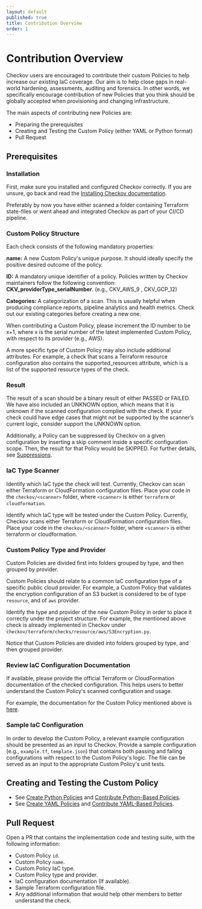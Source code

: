 ```yaml
---
layout: default
published: true
title: Contribution Overview
order: 1
---
```


# Contribution Overview

Checkov users are encouraged to contribute their custom Policies to help increase our existing IaC coverage.
Our aim is to help close gaps in real-world hardening, assessments, auditing and forensics. In other words, we specifically encourage contribution of new Policies that you think should be globally accepted when provisioning and changing infrastructure.

The main aspects of contributing new Policies are:
  * Preparing the prerequisites
  * Creating and Testing the Custom Policy (either YAML or Python format)
  * Pull Request

## Prerequisites

### Installation

First, make sure you installed and configured Checkov correctly. If you are unsure, go back and read the [Installing Checkov documentation](../2.Basics/Installing%20Checkov.md).

Preferably by now you have either scanned a folder containing Terraform state-files or went ahead and integrated Checkov as part of your CI/CD pipeline.

### Custom Policy Structure

Each check consists of the following mandatory properties:

**name:** A new Custom Policy's unique purpose. It should ideally specify the positive desired outcome of the policy.

**ID:** A mandatory unique identifier of a policy. Policies written by Checkov maintainers follow the following convention: **CKV_providerType_serialNumber**. (e.g., CKV_AWS_9 , CKV_GCP_12)

**Categories:** A categorization of a scan. This is usually helpful when producing compliance reports, pipeline analytics and health metrics. Check out our existing categories before creating a new one.

When contributing a Custom Policy, please increment the ID number to be x+1, where x is the serial number of the latest implemented Custom Policy, with respect to its provider (e.g., AWS).

A more specific type of Custom Policy may also include additional attributes. For example, a check that scans a Terraform resource configuration also contains the supported_resources attribute, which is a list of the supported resource types of the check.


### Result

The result of a scan should be a binary result of either PASSED or FAILED. We have also included an UNKNOWN option, which means that it is unknown if the scanned configuration complied with the check. If your check could have edge cases that might not be supported by the scanner’s current logic, consider support the UNKNOWN option.

Additionally, a Policy can be suppressed by Checkov on a given configuration by inserting a skip comment inside a specific configuration scope. Then, the result for that Policy would be SKIPPED.
For further details, see [Suppressions](../2.Basics/Suppressing%20and%20Skipping%20Policies.md).

### IaC Type Scanner

Identify which IaC type the check will test. Currently, Checkov can scan either Terraform or CloudFormation configuration files.
Place your code in the `checkov/<scanner>` folder, where `<scanner>` is either `terraform` or `cloudformation`.

Identify which IaC type will be tested under the Custom Policy. Currently, Checkov scans either Terraform or CloudFormation configuration files. Place your code in the `checkov/<scanner>` folder, where `<scanner>` is either terraform or cloudformation.

### Custom Policy Type and Provider

Custom Policies are divided first into folders grouped by type, and then grouped by provider.

Custom Policies should relate to a common IaC configuration type of a specific public cloud provider. For example, a Custom Policy that validates the encryption configuration of an S3 bucket is considered to be of type `resource`, and of `aws` provider.

Identify the type and provider of the new Custom Policy in order to place it correctly under the project structure. For example, the mentioned above check is already implemented in Checkov under `checkov/terraform/checks/resource/aws/S3Encryption.py`.

Notice that Custom Policies are divided into folders grouped by type, and then grouped provider.

### Review IaC Configuration Documentation

If available, please provide the official Terraform or CloudFormation documentation of the checked configuration. This helps users to better understand the Custom Policy's scanned configuration and usage.

For example, the documentation for the Custom Policy mentioned above is [here](https://registry.terraform.io/providers/hashicorp/aws/latest/docs/resources/s3_bucket).

### Sample IaC Configuration

In order to develop the Custom Policy, a relevant example configuration should be presented as an input to Checkov. Provide a sample configuration (e.g., `example.tf`, `template.json`) that contains both passing and failing configurations with respect to the Custom Policy's logic. The file can be served as an input to the appropriate Custom Policy's unit tests.

## Creating and Testing the Custom Policy
  * See [Create Python Policies](../3.Custom%20Policies/Python%20Custom%20Policies.md) and [Contribute Python-Based Policies](../6.Contribution/Contribute%20Python-Based%20Policies.md).
  * See [Create YAML Policies](../3.Custom%20Policies/YAML%20Custom%20Policies.md) and [Contribute YAML-Based Policies](../6.Contribution/Contribute%20YAML-Based%20Policies.md).

## Pull Request
Open a PR that contains the implementation code and testing suite, with the following information:

  * Custom Policy `id`.
  * Custom Policy `name`.
  * Custom Policy IaC type.
  * Custom Policy type and provider.
  * IaC configuration documentation (If available).
  * Sample Terraform configuration file.
  * Any additional information that would help other members to better understand the check.
